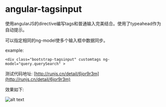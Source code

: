 # angular-tagsinput
使用angularJS的directive编写tags和普通输入完美结合。使用了typeahead作为自动提示。

可以指定相同的ng-model使多个输入框中数据同步。

example:

`<div class="bootstrap-tagsinput" customtags ng-model="query.querySearch" >`

测试代码地址:
[http://runjs.cn/detail/6jor9r3m](http://runjs.cn/detail/6jor9r3m)  

效果如下:


![alt text](https://github.com/yonddream/angular-tagsinput/blob/master/assets/tags.png "效果图")
